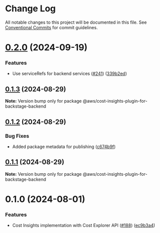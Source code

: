 # Change Log

All notable changes to this project will be documented in this file.
See [Conventional Commits](https://conventionalcommits.org) for commit guidelines.

# [0.2.0](https://github.com/awslabs/backstage-plugins-for-aws/compare/@aws/cost-insights-plugin-for-backstage-backend@0.1.3...@aws/cost-insights-plugin-for-backstage-backend@0.2.0) (2024-09-19)


### Features

* Use serviceRefs for backend services ([#241](https://github.com/awslabs/backstage-plugins-for-aws/issues/241)) ([339b2ed](https://github.com/awslabs/backstage-plugins-for-aws/commit/339b2ed95309aa4641e85763e830902b15ba1413))





## [0.1.3](https://github.com/awslabs/backstage-plugins-for-aws/compare/@aws/cost-insights-plugin-for-backstage-backend@0.1.2...@aws/cost-insights-plugin-for-backstage-backend@0.1.3) (2024-08-29)

**Note:** Version bump only for package @aws/cost-insights-plugin-for-backstage-backend





## [0.1.2](https://github.com/awslabs/backstage-plugins-for-aws/compare/@aws/cost-insights-plugin-for-backstage-backend@0.1.1...@aws/cost-insights-plugin-for-backstage-backend@0.1.2) (2024-08-29)


### Bug Fixes

* Added package metadata for publishing ([c674b9f](https://github.com/awslabs/backstage-plugins-for-aws/commit/c674b9fee77bd91567615f8adc4c1688da93ee3f))





## [0.1.1](https://github.com/awslabs/backstage-plugins-for-aws/compare/@aws/cost-insights-plugin-for-backstage-backend@0.1.0...@aws/cost-insights-plugin-for-backstage-backend@0.1.1) (2024-08-29)

**Note:** Version bump only for package @aws/cost-insights-plugin-for-backstage-backend





# 0.1.0 (2024-08-01)


### Features

* Cost Insights implementation with Cost Explorer API ([#188](https://github.com/awslabs/backstage-plugins-for-aws/issues/188)) ([ec9b3a4](https://github.com/awslabs/backstage-plugins-for-aws/commit/ec9b3a474d157d3307054a1badeb8e60dc141de4))
